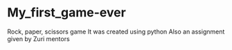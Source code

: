 # My_first_game-ever
Rock, paper, scissors game
It was created using python
Also an assignment given by Zuri mentors
